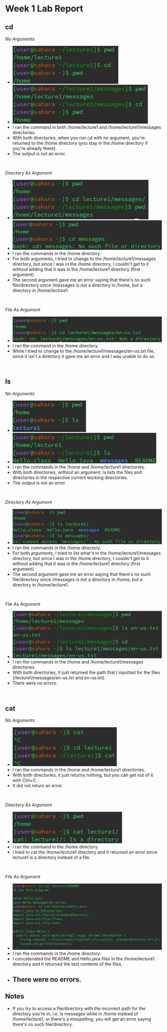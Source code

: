 # Week 1 Lab Report
## cd
_No Arguments_
* ![Image](cdNoArg1.png)
* ![Image](cdNoArg2.png)
* I ran the command in both /home/lecture1 and /home/lecture1/messages directories.
* With both directories, when you run cd with no argument, you're returned to the /home directory (you stay in the /home directory if you're already there). 
* The output is not an error.
<br>

_Directory As Argument_
* ![Image](cdDArg1.png)
* ![Image](cdDArg2.png)
* I ran the commands in the /home directory.
* For both arguments, I tried to change to the /home/lecture1/messages directory, but since I was in the /home directory, I couldn't get to it without adding that it was in the /home/lecture1 directory (first argument).
* The second argument gave me an error saying that there's no such file/directory since /messages is not a directory in /home, but a directory in /home/lecture1.
<br>

_File As Argument_
* ![Image](cdFArg1.png)
* I ran the command in the /home directory.
* While I tried to change to the /home/lecture1/messages/en-us.txt file, since it isn't a directory it gave me an error and I was unable to do so.
<br>

## ls
_No Arguments_
* ![Image](lsNoArg1.png)
* ![Image](lsNoArg.png)
* I ran the commands in the /home and /home/lecture1 directories.
* With both directories, without an argument, ls lists the files and directories in the respective current working directories.
* The output is not an error.
<br>

_Directory As Argument_
* ![Image](lsDArg1.png)
* I ran the commands in the /home directory.
* For both arguments, I tried to list what's in the /home/lecture1/messages directory, but since I was in the /home directory, I couldn't get to it without adding that it was in the /home/lecture1 directory (first argument).
* The second argument gave me an error saying that there's no such file/directory since /messages is not a directory in /home, but a directory in /home/lecture1.
<br>

_File As Argument_
* ![Image](lsFArg1.png)
* I ran the commands in the /home and /home/lecture1/messages directories.
* With both directories, it just returned the path that I inputted for the files (/lecture1/messages/en-us.txt and en-us.txt).
* There were no errors.
<br>

## cat
_No Arguments_
* ![Image](catNoArg.png)
* I ran the commands in the /home and /home/lecture1 directories.
* With both directories, it just returns nothing, but you can get out of it with Ctrl+C.
* It did not return an error.
<br>

_Directory As Argument_
* ![Image](catDArg.png)
* I ran the command in the /home directory.
* I tried to cat the /home/lecture1 directory and it returned an error since lecture1 is a directory instead of a file.
<br>

_File As Argument_
* ![Image](catFArg.png)
* I ran the commands in the /home directory.
* I concatenated the README and Hello.java files in the /home/lecture1 directory and it returned the text contents of the files.
* There were no errors.
	---

## Notes
* If you try to access a file/directory with the incorrect path for the directory you're in, i.e. ls messages while in /home instead of /home/lecture1, or there's a misspelling, you will get an error saying there's no such file/directory.

